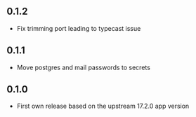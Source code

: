 ## 0.1.2

- Fix trimming port leading to typecast issue

## 0.1.1

- Move postgres and mail passwords to secrets

## 0.1.0

- First own release based on the upstream 17.2.0 app version
